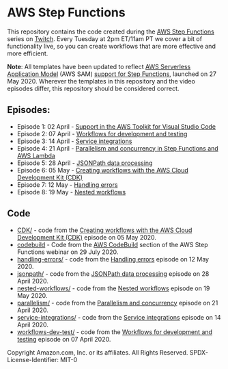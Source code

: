 # AWS Step Functions

This repository contains the code created during the [AWS Step Functions][step-functions] series on [Twitch][twitch]. Every Tuesday at 2pm ET/11am PT we cover a bit of functionality live, so you can create workflows that are more effective and more efficient.

**Note**: All templates have been updated to reflect [AWS Serverless Application Model][sam] (AWS SAM) [support for Step Functions][sam-step-functions-support], launched on 27 May 2020. Wherever the templates in this repository and the video episodes differ, this repository should be considered correct.

## Episodes:

* Episode 1: 02 April - [Support in the AWS Toolkit for Visual Studio Code][toolkit-support]
* Episode 2: 07 April - [Workflows for development and testing][workflows]
* Episode 3: 14 April - [Service integrations][service-integrations]
* Episode 4: 21 April - [Parallelism and concurrency in Step Functions and AWS Lambda][parallelism-concurrency]
* Episode 5: 28 April - [JSONPath data processing][jsonpath]
* Episode 6: 05 May - [Creating workflows with the AWS Cloud Development Kit (CDK)][cdk]
* Episode 7: 12 May - [Handling errors][handling-errors]
* Episode 8: 19 May - [Nested workflows][nested-workflows]

## Code

* [CDK/](CDK) - code from the [Creating workflows with the AWS Cloud Development Kit (CDK)][cdk] episode on 05 May 2020.
* [codebuild](codebuild) - Code from the [AWS CodeBuild][codebuild] section of the AWS Step Functions webinar on 29 July 2020.
* [handling-errors/](handling-errors) - code from the [Handling errors][handling-errors] episode on 12 May 2020.
* [jsonpath/](jsonpath) - code from the [JSONPath data processing][jsonpath] episode on 28 April 2020.
* [nested-workflows/](nested-workflows) - code from the [Nested workflows][nested-workflows] episode on 19 May 2020.
* [parallelism/](parallelism) - code from the [Parallelism and concurrency][parallelism-concurrency] episode on 21 April 2020.
* [service-integrations/](service-integrations) - code from the [Service integrations][service-integrations] episode on 14 April 2020.
* [workflows-dev-test/](workflows-dev-test) - code from the [Workflows for development and testing][workflows] episode on 07 April 2020.

Copyright Amazon.com, Inc. or its affiliates. All Rights Reserved.
SPDX-License-Identifier: MIT-0

[iam]: https://aws.amazon.com/iam/
[sam]: https://aws.amazon.com/serverless/sam/
[sam-step-functions-support]: https://aws.amazon.com/blogs/compute/simplifying-application-orchestration-with-aws-step-functions-and-aws-sam/
[step-functions]: https://aws.amazon.com/step-functions/
[twitch]: https://twitch.tv/aws/

[cdk]: https://youtu.be/T9iehMn5xHw
[codebuild]: https://youtu.be/PYeV83rQhGk?t=1171
[handling-errors]: https://youtu.be/PyClhjMVGY8
[jsonpath]: https://youtu.be/QpZ6IdKvOdw
[nested-workflows]: https://youtu.be/FmLdqQMQHFs
[parallelism-concurrency]: https://youtu.be/At5mw8T2riY
[service-integrations]: https://youtu.be/01IL3_pG3KQ
[toolkit-support]: https://youtu.be/1RJtCKpdELQ
[workflows]: https://youtu.be/X79vSGi3qGU
